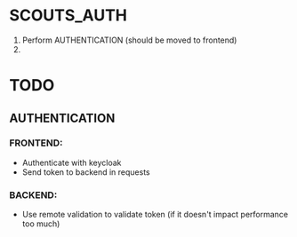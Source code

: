 
# SCOUTS_AUTH


1) Perform AUTHENTICATION (should be moved to frontend)
2)



# TODO

## AUTHENTICATION

### FRONTEND:
- Authenticate with keycloak
- Send token to backend in requests
### BACKEND:
- Use remote validation to validate token (if it doesn't impact performance too much)

